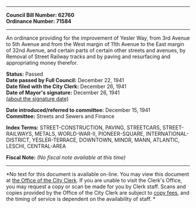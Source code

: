 * * * * *  
  
**Council Bill Number: [](#h0)[](#h2)62760**   
**Ordinance Number: 71584**  
  
* * * * *  
  
An ordinance providing for the improvement of Yesler Way, from 3rd Avenue to 5th Avenue and from the West margin of 11th Avenue to the East margin of 32nd Avenue, and certain parts of certain other streets and avenues, by Removal of Street Railway tracks and by paving and resurfacing and appropriating money therefor.  
  
**Status:** Passed   
**Date passed by Full Council:** December 22, 1941   
**Date filed with the City Clerk:** December 26, 1941   
**Date of Mayor's signature:** December 26, 1941   
[(about the signature date)](/~public/approvaldate.htm)   
  
  
**Date introduced/referred to committee:** December 15, 1941   
**Committee:** Streets and Sewers and Finance   
  
**Index Terms:** STREET-CONSTRUCTION, PAVING, STREETCARS, STREET-RAILWAYS, METALS, WORLD-WAR-II, PIONEER-SQUARE, INTERNATIONAL-DISTRICT, YESLER-TERRACE, DOWNTOWN, MINOR, MANN, ATLANTIC, LESCHI, CENTRAL-AREA  
  
**Fiscal Note:** *(No fiscal note available at this time)*  
  
* * * * *  
  
*No text for this document is available on-line. You may view this document at [the Office of the City Clerk](http://www.seattle.gov/leg/clerk/contactUs.htm). If you are unable to visit the Clerk's Office, you may request a copy or scan be made for you by Clerk staff. Scans and copies provided by the Office of the City Clerk are subject to [copy fees](http://clerk.seattle.gov/~public/clerkfees.htm), and the timing of service is dependent on the availability of staff. *  
  
  
